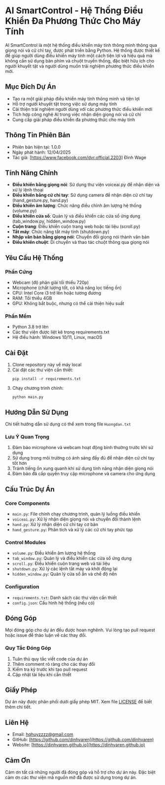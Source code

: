 # AI SmartControl - Hệ Thống Điều Khiển Đa Phương Thức Cho Máy Tính

AI SmartControl là một hệ thống điều khiển máy tính thông minh thông qua giọng nói và cử chỉ tay, được phát triển bằng Python. Hệ thống được thiết kế để giúp người dùng điều khiển máy tính một cách tiện lợi và hiệu quả mà không cần sử dụng bàn phím và chuột truyền thống, đặc biệt hữu ích cho người khuyết tật và người dùng muốn trải nghiệm phương thức điều khiển mới.

## Mục Đích Dự Án

- Tạo ra một giải pháp điều khiển máy tính thông minh và tiện lợi
- Hỗ trợ người khuyết tật trong việc sử dụng máy tính
- Cải thiện trải nghiệm người dùng với các phương thức điều khiển mới
- Tích hợp công nghệ AI trong việc nhận diện giọng nói và cử chỉ
- Cung cấp giải pháp điều khiển đa phương thức cho máy tính

## Thông Tin Phiên Bản

- Phiên bản hiện tại: 1.0.0
- Ngày phát hành: 12/04/2025
- Tác giả: [https://www.facebook.com/dvr.official.2203] Đình Wage

## Tính Năng Chính

- **Điều khiển bằng giọng nói**: Sử dụng thư viện voiceai.py để nhận diện và xử lý lệnh thoại
- **Điều khiển bằng cử chỉ tay**: Sử dụng camera để nhận diện cử chỉ tay (hand_gesture.py, hand.py)
- **Điều khiển âm lượng**: Chức năng điều chỉnh âm lượng hệ thống (volume.py)
- **Điều khiển cửa sổ**: Quản lý và điều khiển các cửa sổ ứng dụng (tab_window.py, hidden_window.py)
- **Cuộn trang**: Điều khiển cuộn trang web hoặc tài liệu (scroll.py)
- **Tắt máy**: Chức năng tắt máy tính (shutdown.py)
- **Nhập văn bản bằng giọng nói**: Chuyển đổi giọng nói thành văn bản
- **Điều khiển chuột**: Di chuyển và thao tác chuột thông qua giọng nói

## Yêu Cầu Hệ Thống

### Phần Cứng
- Webcam (độ phân giải tối thiểu 720p)
- Microphone (chất lượng tốt, có khả năng lọc tiếng ồn)
- CPU: Intel Core i3 trở lên hoặc tương đương
- RAM: Tối thiểu 4GB
- GPU: Không bắt buộc, nhưng có thể cải thiện hiệu suất

### Phần Mềm
- Python 3.8 trở lên
- Các thư viện được liệt kê trong requirements.txt
- Hệ điều hành: Windows 10/11, Linux, macOS

## Cài Đặt

1. Clone repository này về máy local
2. Cài đặt các thư viện cần thiết:
   ```
   pip install -r requirements.txt
   ```
3. Chạy chương trình chính:
   ```
   python main.py
   ```

## Hướng Dẫn Sử Dụng

Chi tiết hướng dẫn sử dụng có thể xem trong file `Huongdan.txt`

### Lưu Ý Quan Trọng

1. Đảm bảo microphone và webcam hoạt động bình thường trước khi sử dụng
2. Sử dụng trong môi trường có ánh sáng đầy đủ để nhận diện cử chỉ tay tốt hơn
3. Tránh tiếng ồn xung quanh khi sử dụng tính năng nhận diện giọng nói
4. Đảm bảo đã cấp quyền truy cập microphone và camera cho ứng dụng

## Cấu Trúc Dự Án

### Core Components
- `main.py`: File chính chạy chương trình, quản lý luồng điều khiển
- `voiceai.py`: Xử lý nhận diện giọng nói và chuyển đổi thành lệnh
- `hand.py`: Xử lý nhận diện cử chỉ tay cơ bản
- `hand_gesture.py`: Phân tích và xử lý các cử chỉ tay phức tạp

### Control Modules
- `volume.py`: Điều khiển âm lượng hệ thống
- `tab_window.py`: Quản lý và điều khiển các cửa sổ ứng dụng
- `scroll.py`: Điều khiển cuộn trang web và tài liệu
- `shutdown.py`: Xử lý các lệnh tắt máy và khởi động lại
- `hidden_window.py`: Quản lý cửa sổ ẩn và chế độ nền

### Configuration
- `requirements.txt`: Danh sách các thư viện cần thiết
- `config.json`: Cấu hình hệ thống (nếu có)

## Đóng Góp

Mọi đóng góp cho dự án đều được hoan nghênh. Vui lòng tạo pull request hoặc issue để thảo luận về các thay đổi.

### Quy Tắc Đóng Góp

1. Tuân thủ quy tắc viết code của dự án
2. Thêm comment rõ ràng cho các thay đổi
3. Kiểm tra kỹ trước khi tạo pull request
4. Cập nhật tài liệu khi cần thiết

## Giấy Phép

Dự án này được phân phối dưới giấy phép MIT. Xem file [LICENSE](LICENSE) để biết thêm chi tiết.

## Liên Hệ

- Email: hqhuyzzzz@gmail.com
- GitHub: [https://github.com/dinhvaren](https://github.com/dinhvaren)
- Website: [https://dinhvaren.github.io](https://dinhvaren.github.io)

## Cảm Ơn

Cảm ơn tất cả những người đã đóng góp và hỗ trợ cho dự án này. Đặc biệt cảm ơn các thư viện mã nguồn mở đã được sử dụng trong dự án.